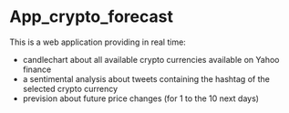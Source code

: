 # App_crypto_forecast

This is a web application providing in real time:
- candlechart about all available crypto currencies available on Yahoo finance
- a sentimental analysis about tweets containing the hashtag of the selected crypto currency
- prevision about future price changes (for 1 to the 10 next days)
